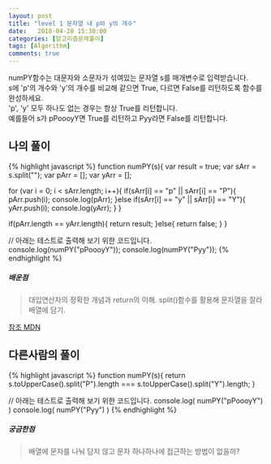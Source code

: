 ```yaml
---
layout: post
title: "level 1 문자열 내 p와 y의 개수"
date:   2018-04-28 15:30:00
categories: [알고리즘문제풀이]
tags: [Algorithm]
comments: true
---
```

numPY함수는 대문자와 소문자가 섞여있는 문자열 s를 매개변수로 입력받습니다.  
s에 'p'의 개수와 'y'의 개수를 비교해 같으면 True, 다르면 False를 리턴하도록 함수를 완성하세요.  
'p', 'y' 모두 하나도 없는 경우는 항상 True를 리턴합니다.  
예를들어 s가 pPoooyY면 True를 리턴하고 Pyy라면 False를 리턴합니다.  
<!--more-->  
## 나의 풀이  
{% highlight javascript %}
function numPY(s){
  var result = true;
  var sArr = s.split("");
  var pArr = [];
  var yArr = [];

  for (var i = 0; i < sArr.length; i++){
      if(sArr[i] == "p" || sArr[i] == "P"){
        pArr.push(i);
        console.log(pArr);
      }else if(sArr[i] == "y" || sArr[i] == "Y"){
        yArr.push(i);
        console.log(yArr);
    }
  }

  if(pArr.length == yArr.length){
    return result;
  }else{
      return false;
  }
}

// 아래는 테스트로 출력해 보기 위한 코드입니다.
console.log(numPY("pPoooyY"));
console.log(numPY("Pyy"));
{% endhighlight %}
  
##### 배운점  
> 대입연산자의 정확한 개념과 return의 이해. split()함수를 활용해 문자열을 잘라 배열에 담기.  
  
[참조 MDN](https://developer.mozilla.org/en-US/docs/Web/JavaScript/Reference/Global_Objects/String/split)
  
## 다른사람의 풀이  
  
{% highlight javascript %}
function numPY(s){
  return s.toUpperCase().split("P").length === s.toUpperCase().split("Y").length;
}

// 아래는 테스트로 출력해 보기 위한 코드입니다.
console.log( numPY("pPoooyY") )
console.log( numPY("Pyy") )
{% endhighlight %}
  
##### 궁금한점  
>  배열에 문자를 나눠 담지 않고 문자 하나하나에 접근하는 방법이 없을까?  
